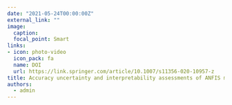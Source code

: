 ```yaml
---
date: "2021-05-24T00:00:00Z"
external_link: ""
image:
  caption: 
  focal_point: Smart
links:
- icon: photo-video
  icon_pack: fa
  name: DOI
  url: https://link.springer.com/article/10.1007/s11356-020-10957-z
title: Accuracy uncertainty and interpretability assessments of ANFIS models to predict dust concentration in semiarid regions
authors: 
  - admin
---
```


